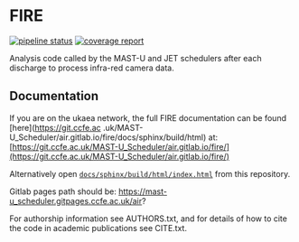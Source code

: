 FIRE 
====
[![pipeline status](https://git.ccfe.ac.uk/MAST-U_Scheduler/air/badges/master/pipeline.svg)](https://git.ccfe.ac.uk/MAST-U_Scheduler/air/commits/python3)
[![coverage report](https://git.ccfe.ac.uk/MAST-U_Scheduler/air/badges/master/coverage.svg)](https://git.ccfe.ac.uk/MAST-U_Scheduler/air/commits/python3)

Analysis code called by the MAST-U and JET schedulers after each discharge to process infra-red camera data.

Documentation
--------------
If you are on the ukaea network, the full FIRE documentation can be found [here](https://git.ccfe.ac
.uk/MAST-U_Scheduler/air.gitlab.io/fire/docs/sphinx/build/html) at:
[https://git.ccfe.ac.uk/MAST-U_Scheduler/air.gitlab.io/fire/](https://git.ccfe.ac.uk/MAST-U_Scheduler/air.gitlab.io/fire/)

Alternatively open [``docs/sphinx/build/html/index.html``](docs/sphinx/build/html/index.html) from this repository.

Gitlab pages path should be: https://mast-u_scheduler.gitpages.ccfe.ac.uk/air?

For authorship information see AUTHORS.txt, and for details of how to cite the code in academic publications see CITE.txt.